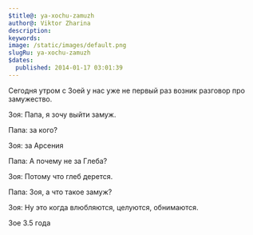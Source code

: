 ```yaml
---
$title@: ya-xochu-zamuzh
author@: Viktor Zharina
description: 
keywords: 
image: /static/images/default.png
slugRu: ya-xochu-zamuzh
$dates:
  published: 2014-01-17 03:01:39
---
```

Сегодня утром с Зоей у нас уже не первый раз возник разговор про замужество.

Зоя: Папа, я зочу выйти замуж.

Папа: за кого?

Зоя: за Арсения

Папа: А почему не за Глеба?

Зоя: Потому что глеб дерется.

Папа: Зоя, а что такое замуж?

Зоя: Ну это когда влюбляются, целуются, обнимаются.


Зое 3.5 года